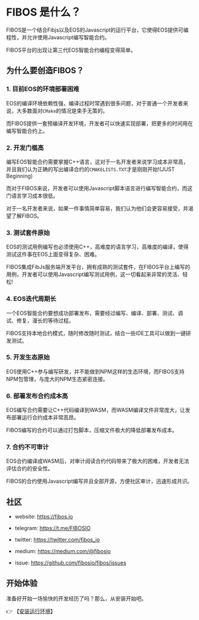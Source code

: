 # FIBOS 是什么？

FIBOS是一个结合Fibjs以及EOS的Javascript的运行平台，它使得EOS提供可编程性，并允许使用Javascript编写智能合约。

FIBOS平台的出现让第三代EOS智能合约编程变得简单。

## 为什么要创造FIBOS？

### 1. 目前EOS的环境部署困难

EOS的编译环境依赖性强，编译过程时常遇到很多问题，对于普通一个开发者来说，大多数面对`CMake`的情况是束手无策的。

而FIBOS提供一套预编译开发环境，开发者可以快速实现部署，把更多的时间用在编写智能合约上。

### 2. 开发门槛高

编写EOS智能合约需要掌握C++语言，这对于一名开发者来说学习成本非常高，并且我们认为正确的写出编译合约的`CMAKELISTS.TXT`才是刚刚开始!(JUST Beginning)

而对于FIBOS来说，开发者可以使用Javascript脚本语言进行编写智能合约，而这门语言学习成本很低。

对于一名开发者来说，如果一件事情简单容易，我们认为他们会更容易接受，并渴望了解FIBOS。

### 3. 测试套件原始

EOS的测试用例编写也必须使用C++，高难度的语言学习，高难度的编译，使得测试这件事在EOS上面变得复杂、困难。

FIBOS集成FibJs服务端开发平台，拥有成熟的测试套件，在FIBOS平台上编写的用例，开发者可以使用Javascript编写测试用例，这一切看起来非常的灵活、轻松!

### 4. EOS迭代周期长

一个EOS智能合约要想成功部署发布，需要经过编写、编译、部署、测试、调试、修复，漫长的等待过程。

FIBOS支持本地合约模式，随时修改随时测试，结合一些IDE工具可以做到一键研发测试。

### 5. 开发生态原始

EOS使用C++参与编写研发，并不能做到NPM这样的生态环境，而FIBOS支持NPM包管理，与庞大的NPM生态紧密连接。

### 6. 部署发布合约成本高

EOS编写合约需要让C++代码编译到WASM，而WASM编译文件非常庞大，让发布部署运行合约成本非常高昂。

FIBOS编写的合约可以通过打包脚本，压缩文件极大的降低部署发布成本。


### 7. 合约不可审计

EOS合约编译成WASM后，对审计阅读合约代码带来了极大的困难，开发者无法评估合约的安全性。

FIBOS的合约使用Javascript编写并且全部开源，方便社区审计，迅速形成共识。

## 社区

- website: https://fibos.io

- telegram: https://t.me/FIBOSIO

- twitter: https://twitter.com/fibos_io

- medium: https://medium.com/@fibosio

- issue: https://github.com/fibosio/fibos/issues

## 开始体验
准备好开始一场愉快的开发经历了吗？那么，从安装开始吧。

👉 【[安装运行环境](install.md)】